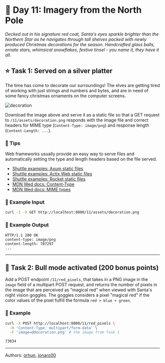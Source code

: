 # 🎄 Day 11: Imagery from the North Pole

*Decked out in his signature red coat, Santa's eyes sparkle brighter than the Northern Star as he navigates through tall shelves packed with newly produced Christmas decorations for the season. Handcrafted glass balls, ornate stars, whimsical snowflakes, festive tinsel - you name it, they have it all.*

## ⭐ Task 1: Served on a silver platter

The time has come to decorate our surroundings! The elves are getting tired of working with just strings and numbers and bytes, and are in need of some fancy christmas ornaments on the computer screens.

![decoration](https://cch23.shuttleapp.rs/assets/decoration.png)

Download the image above and serve it as a static file so that a GET request to `/11/assets/decoration.png` responds with the image file and correct headers for MIME type (`Content-Type: image/png`) and response length (`Content-Length: ...`).

### 🔔 Tips

Web frameworks usually provide an easy way to serve files and automatically setting the type and length headers based on the file served.

- [Shuttle examples: Axum static files](https://github.com/shuttle-hq/shuttle-examples/tree/main/axum/static-files)
- [Shuttle examples: Actix Web static files](https://github.com/shuttle-hq/shuttle-examples/tree/main/actix-web/static-files)
- [Shuttle examples: Rocket static files](https://github.com/shuttle-hq/shuttle-examples/tree/main/rocket/static-files)
- [MDN Wed docs: Content-Type](https://developer.mozilla.org/en-US/docs/Web/HTTP/Headers/Content-Type)
- [MDN Wed docs: MIME types](https://developer.mozilla.org/en-US/docs/Web/HTTP/Basics_of_HTTP/MIME_types)

### 💠 Example Input

```bash
curl -I -X GET http://localhost:8000/11/assets/decoration.png
```

### 💠 Example Output

```text
HTTP/1.1 200 OK
content-type: image/png
content-length: 787297
...
```

---

## 🎁 Task 2: Bull mode activated (200 bonus points)

Add a POST endpoint `/11/red_pixels`, that takes in a PNG image in the `image` field of a multipart POST request, and returns the number of pixels in the image that are perceived as "magical red" when viewed with Santa's night vision goggles.
The goggles considers a pixel "magical red" if the color values of the pixel fulfill the formula `red > blue + green`.

### 💠 Example

```bash
curl -X POST http://localhost:8000/11/red_pixels \
  -H 'Content-Type: multipart/form-data' \
  -F 'image=@decoration.png' # the image from Task 1

73034
```

---

Authors: [orhun](https://github.com/orhun), [jonaro00](https://github.com/jonaro00)
